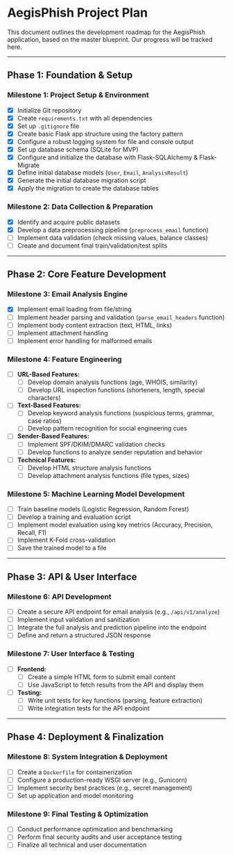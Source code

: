 # AegisPhish Project Plan

This document outlines the development roadmap for the AegisPhish application, based on the master blueprint. Our progress will be tracked here.

---

## Phase 1: Foundation & Setup

### Milestone 1: Project Setup & Environment

- [x] Initialize Git repository
- [x] Create `requirements.txt` with all dependencies
- [x] Set up `.gitignore` file
- [x] Create basic Flask app structure using the factory pattern
- [x] Configure a robust logging system for file and console output
- [x] Set up database schema (SQLite for MVP)
- [x] Configure and initialize the database with Flask-SQLAlchemy & Flask-Migrate
- [x] Define initial database models (`User`, `Email`, `AnalysisResult`)
- [x] Generate the initial database migration script
- [x] Apply the migration to create the database tables

### Milestone 2: Data Collection & Preparation

- [x] Identify and acquire public datasets
- [x] Develop a data preprocessing pipeline (`preprocess_email` function)
- [ ] Implement data validation (check missing values, balance classes)
- [ ] Create and document final train/validation/test splits

---

## Phase 2: Core Feature Development

### Milestone 3: Email Analysis Engine

- [x] Implement email loading from file/string
- [ ] Implement header parsing and validation (`parse_email_headers` function)
- [ ] Implement body content extraction (text, HTML, links)
- [ ] Implement attachment handling
- [ ] Implement error handling for malformed emails

### Milestone 4: Feature Engineering

- [ ] **URL-Based Features:**
    - [ ] Develop domain analysis functions (age, WHOIS, similarity)
    - [ ] Develop URL inspection functions (shorteners, length, special characters)
- [ ] **Text-Based Features:**
    - [ ] Develop keyword analysis functions (suspicious terms, grammar, case ratios)
    - [ ] Develop pattern recognition for social engineering cues
- [ ] **Sender-Based Features:**
    - [ ] Implement SPF/DKIM/DMARC validation checks
    - [ ] Develop functions to analyze sender reputation and behavior
- [ ] **Technical Features:**
    - [ ] Develop HTML structure analysis functions
    - [ ] Develop attachment analysis functions (file types, sizes)

### Milestone 5: Machine Learning Model Development

- [ ] Train baseline models (Logistic Regression, Random Forest)
- [ ] Develop a training and evaluation script
- [ ] Implement model evaluation using key metrics (Accuracy, Precision, Recall, F1)
- [ ] Implement K-Fold cross-validation
- [ ] Save the trained model to a file

---

## Phase 3: API & User Interface

### Milestone 6: API Development

- [ ] Create a secure API endpoint for email analysis (e.g., `/api/v1/analyze`)
- [ ] Implement input validation and sanitization
- [ ] Integrate the full analysis and prediction pipeline into the endpoint
- [ ] Define and return a structured JSON response

### Milestone 7: User Interface & Testing

- [ ] **Frontend:**
    - [ ] Create a simple HTML form to submit email content
    - [ ] Use JavaScript to fetch results from the API and display them
- [ ] **Testing:**
    - [ ] Write unit tests for key functions (parsing, feature extraction)
    - [ ] Write integration tests for the API endpoint

---

## Phase 4: Deployment & Finalization

### Milestone 8: System Integration & Deployment

- [ ] Create a `Dockerfile` for containerization
- [ ] Configure a production-ready WSGI server (e.g., Gunicorn)
- [ ] Implement security best practices (e.g., secret management)
- [ ] Set up application and model monitoring

### Milestone 9: Final Testing & Optimization

- [ ] Conduct performance optimization and benchmarking
- [ ] Perform final security audits and user acceptance testing
- [ ] Finalize all technical and user documentation